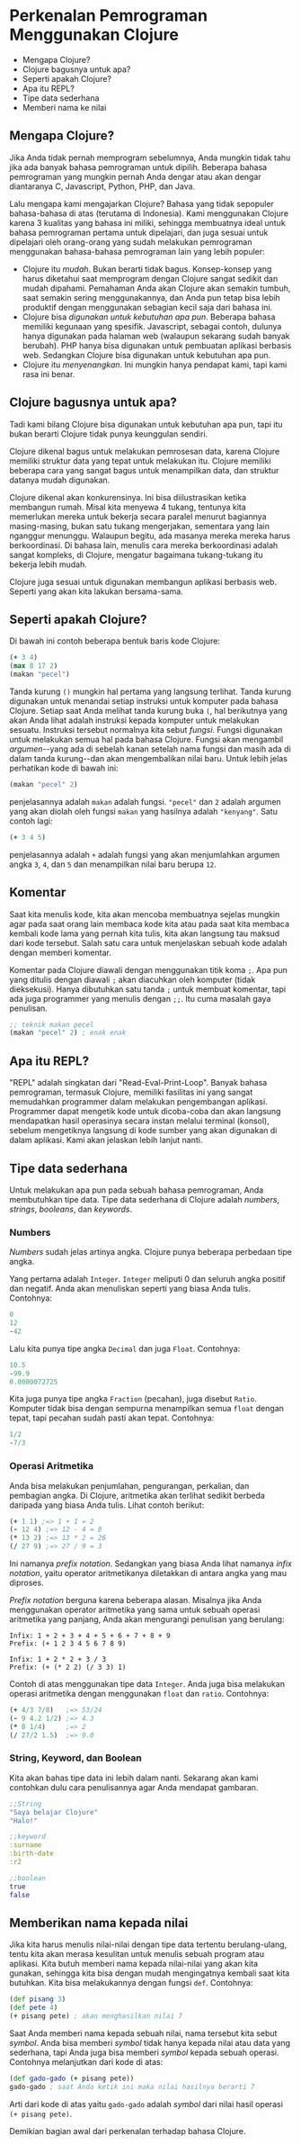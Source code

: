 Perkenalan Pemrograman Menggunakan Clojure
==========================================

* Mengapa Clojure?
* Clojure bagusnya untuk apa?
* Seperti apakah Clojure?
* Apa itu REPL?
* Tipe data sederhana
* Memberi nama ke nilai

## Mengapa Clojure?

Jika Anda tidak pernah memprogram sebelumnya, Anda mungkin tidak tahu jika ada banyak bahasa pemrograman untuk dipilih. Beberapa bahasa pemrograman yang mungkin pernah Anda dengar atau akan dengar diantaranya C, Javascript, Python, PHP, dan Java.

Lalu mengapa kami mengajarkan Clojure? Bahasa yang tidak sepopuler bahasa-bahasa di atas (terutama di Indonesia). Kami menggunakan Clojure karena 3 kualitas yang bahasa ini miliki, sehingga membuatnya ideal untuk bahasa pemrograman pertama untuk dipelajari, dan juga sesuai untuk dipelajari oleh orang-orang yang sudah melakukan pemrograman menggunakan bahasa-bahasa pemrograman lain yang lebih populer:
* Clojure itu _mudah_. Bukan berarti tidak bagus. Konsep-konsep yang harus diketahui saat memprogram dengan Clojure sangat sedikit dan mudah dipahami. Pemahaman Anda akan Clojure akan semakin tumbuh, saat semakin sering menggunakannya, dan Anda pun tetap bisa lebih produktif dengan menggunakan sebagian kecil saja dari bahasa ini.
* Clojure bisa _digunakan untuk kebutuhan apa pun_. Beberapa bahasa memiliki kegunaan yang spesifik. Javascript, sebagai contoh, dulunya hanya digunakan pada halaman web (walaupun sekarang sudah banyak berubah). PHP hanya bisa digunakan untuk pembuatan aplikasi berbasis web. Sedangkan Clojure bisa digunakan untuk kebutuhan apa pun.
* Clojure itu _menyenangkan_. Ini mungkin hanya pendapat kami, tapi kami rasa ini benar.

## Clojure bagusnya untuk apa?

Tadi kami bilang Clojure bisa digunakan untuk kebutuhan apa pun, tapi itu bukan berarti Clojure tidak punya keunggulan sendiri.

Clojure dikenal bagus untuk melakukan pemrosesan data, karena Clojure memiliki struktur data yang tepat untuk melakukan itu. Clojure memiliki beberapa cara yang sangat bagus untuk menampilkan data, dan struktur datanya mudah digunakan.

Clojure dikenal akan konkurensinya. Ini bisa diilustrasikan ketika membangun rumah. Misal kita menyewa 4 tukang, tentunya kita memerlukan mereka untuk bekerja secara paralel  menurut bagiannya masing-masing, bukan satu tukang mengerjakan, sementara yang lain nganggur menunggu. Walaupun begitu, ada masanya mereka mereka harus berkoordinasi. Di bahasa lain, menulis cara mereka berkoordinasi adalah sangat kompleks, di Clojure, mengatur bagaimana tukang-tukang itu bekerja lebih mudah.

Clojure juga sesuai untuk digunakan membangun aplikasi berbasis web. Seperti yang akan kita lakukan bersama-sama.

## Seperti apakah Clojure?

Di bawah ini contoh beberapa bentuk baris kode Clojure:

```clojure
(+ 3 4)
(max 8 17 2)
(makan "pecel")
```

Tanda kurung `()` mungkin hal pertama yang langsung terlihat. Tanda kurung digunakan untuk menandai setiap instruksi untuk komputer pada bahasa Clojure. Setiap saat Anda melihat tanda kurung buka `(`, hal berikutnya yang akan Anda lihat adalah instruksi kepada komputer untuk melakukan sesuatu. Instruksi tersebut normalnya kita sebut _fungsi_. Fungsi digunakan untuk melakukan semua hal pada bahasa Clojure. Fungsi akan mengambil _argumen_--yang ada di sebelah kanan setelah nama fungsi dan masih ada di dalam tanda kurung--dan akan mengembalikan nilai baru. Untuk lebih jelas perhatikan kode di bawah ini:

```clojure
(makan "pecel" 2)
```

penjelasannya adalah `makan` adalah fungsi. `"pecel"` dan `2` adalah argumen yang akan diolah oleh fungsi `makan` yang hasilnya adalah `"kenyang"`. Satu contoh lagi:

```clojure
(+ 3 4 5)
```

penjelasannya adalah `+` adalah fungsi yang akan menjumlahkan argumen angka `3`, `4`, dan `5` dan menampilkan nilai baru berupa `12`.

## Komentar

Saat kita menulis kode, kita akan mencoba membuatnya sejelas mungkin agar pada saat orang lain membaca kode kita atau pada saat kita membaca kembali kode lama yang pernah kita tulis, kita akan langsung tau maksud dari kode tersebut. Salah satu cara untuk menjelaskan sebuah kode adalah dengan memberi komentar.

Komentar pada Clojure diawali dengan menggunakan titik koma `;`. Apa pun yang ditulis dengan diawali `;` akan diacuhkan oleh komputer (tidak dieksekusi). Hanya dibutuhkan satu tanda `;` untuk membuat komentar, tapi ada juga programmer yang menulis dengan `;;`. Itu cuma masalah gaya penulisan.

```clojure
;; teknik makan pecel
(makan "pecel" 2) ; enak enak
```

## Apa itu REPL?

"REPL" adalah singkatan dari "Read-Eval-Print-Loop". Banyak bahasa pemrograman, termasuk Clojure, memiliki fasilitas ini yang sangat memudahkan programmer dalam melakukan pengembangan aplikasi. Programmer dapat mengetik kode untuk dicoba-coba dan akan langsung mendapatkan hasil operasinya secara instan melalui terminal (konsol), sebelum mengetiknya langsung di kode sumber yang akan digunakan di dalam aplikasi. Kami akan jelaskan lebih lanjut nanti.

## Tipe data sederhana

Untuk melakukan apa pun pada sebuah bahasa pemrograman, Anda membutuhkan tipe data. Tipe data sederhana di Clojure adalah _numbers_, _strings_, _booleans_, dan _keywords_.

### Numbers

_Numbers_ sudah jelas artinya angka. Clojure punya beberapa perbedaan tipe angka.

Yang pertama adalah `Integer`. `Integer` meliputi 0 dan seluruh angka positif dan negatif. Anda akan menuliskan seperti yang biasa Anda tulis. Contohnya:

```clojure
0
12
-42
```

Lalu kita punya tipe angka `Decimal` dan juga `Float`. Contohnya:

```clojure
10.5
-99.9
0.0000072725
```

Kita juga punya tipe angka `Fraction` (pecahan), juga disebut `Ratio`. Komputer tidak bisa dengan sempurna menampilkan semua `float` dengan tepat, tapi pecahan sudah pasti akan tepat. Contohnya:

```clojure
1/2
-7/3
```

### Operasi Aritmetika

Anda bisa melakukan penjumlahan, pengurangan, perkalian, dan pembagian angka. Di Clojure, aritmetika akan terlihat sedikit berbeda daripada yang biasa Anda tulis. Lihat contoh berikut:

```clojure
(+ 1 1) ;=> 1 + 1 = 2
(- 12 4) ;=> 12 - 4 = 8
(* 13 2) ;=> 13 * 2 = 26
(/ 27 9) ;=> 27 / 9 = 3
```

Ini namanya _prefix notation_. Sedangkan yang biasa Anda lihat namanya _infix notation_, yaitu operator aritmetikanya diletakkan di antara angka yang mau diproses.

_Prefix notation_ berguna karena beberapa alasan. Misalnya jika Anda menggunakan operator aritmetika yang sama untuk sebuah operasi aritmetika yang panjang, Anda akan mengurangi penulisan yang berulang:

```
Infix: 1 + 2 + 3 + 4 + 5 + 6 + 7 + 8 + 9
Prefix: (+ 1 2 3 4 5 6 7 8 9)
```

```
Infix: 1 + 2 * 2 + 3 / 3
Prefix: (+ (* 2 2) (/ 3 3) 1)
```

Contoh di atas menggunakan tipe data `Integer`. Anda juga bisa melakukan operasi aritmetika dengan menggunakan `float` dan `ratio`. Contohnya:

```clojure
(+ 4/3 7/8)   ;=> 53/24
(- 9 4.2 1/2) ;=> 4.3
(* 8 1/4)     ;=> 2
(/ 27/2 1.5)  ;=> 9.0
```

### String, Keyword, dan Boolean

Kita akan bahas tipe data ini lebih dalam nanti. Sekarang akan kami contohkan dulu cara penulisannya agar Anda mendapat gambaran.

```clojure
;;String
"Saya belajar Clojure"
"Halo!"

;;keyword
:surname
:birth-date
:r2

;;boolean
true
false
```

## Memberikan nama kepada nilai

Jika kita harus menulis nilai-nilai dengan tipe data tertentu berulang-ulang, tentu kita akan merasa kesulitan untuk menulis sebuah program atau aplikasi. Kita butuh memberi nama kepada nilai-nilai yang akan kita gunakan, sehingga kita bisa dengan mudah mengingatnya kembali saat kita butuhkan. Kita bisa melakukannya dengan fungsi `def`. Contohnya:

```clojure
(def pisang 3)
(def pete 4)
(+ pisang pete) ; akan menghasilkan nilai 7
```

Saat Anda memberi nama kepada sebuah nilai, nama tersebut kita sebut _symbol_. Anda bisa memberi _symbol_ tidak hanya kepada nilai atau data yang sederhana, tapi Anda juga bisa memberi _symbol_ kepada sebuah operasi. Contohnya melanjutkan dari kode di atas:

```clojure
(def gado-gado (+ pisang pete))
gado-gado ; saat Anda ketik ini maka nilai hasilnya berarti 7
```

Arti dari kode di atas yaitu `gado-gado` adalah _symbol_ dari nilai hasil operasi `(+ pisang pete)`.

Demikian bagian awal dari perkenalan terhadap bahasa Clojure.
